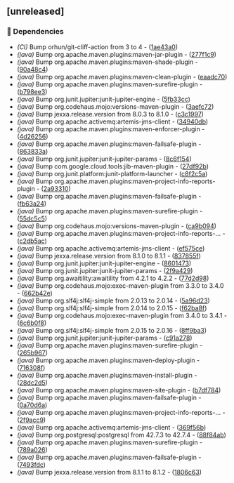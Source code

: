 ## [unreleased]

### 🤖 Dependencies

- *(CI)* Bump orhun/git-cliff-action from 3 to 4 - ([1ae43a0](https://github.com/ni920/JexxaKubernetes/commit/1ae43a0c2282ebc989c9127698c48dfe566d188f))
- *(java)* Bump org.apache.maven.plugins:maven-jar-plugin - ([277f1c9](https://github.com/ni920/JexxaKubernetes/commit/277f1c9389794d6bb7933d7dbdd0b52349465c49))
- *(java)* Bump org.apache.maven.plugins:maven-shade-plugin - ([90a48c4](https://github.com/ni920/JexxaKubernetes/commit/90a48c4d9b80219f9b7a7b273dba417a1a1c544b))
- *(java)* Bump org.apache.maven.plugins:maven-clean-plugin - ([eaadc70](https://github.com/ni920/JexxaKubernetes/commit/eaadc706d8f39c8d26a07b0c2336f20708d263f6))
- *(java)* Bump org.apache.maven.plugins:maven-surefire-plugin - ([b798ee3](https://github.com/ni920/JexxaKubernetes/commit/b798ee35eeb568606aeeef286db32a5ad1fea594))
- *(java)* Bump org.junit.jupiter:junit-jupiter-engine - ([5fb33cc](https://github.com/ni920/JexxaKubernetes/commit/5fb33ccaf1fedfa698b349b3a5693362cb852f2b))
- *(java)* Bump org.codehaus.mojo:versions-maven-plugin - ([3aefc72](https://github.com/ni920/JexxaKubernetes/commit/3aefc72d241651453f1ef3d2d900409ebb2b9e5b))
- *(java)* Bump jexxa.release.version from 8.0.3 to 8.1.0 - ([c3c1997](https://github.com/ni920/JexxaKubernetes/commit/c3c199716f8183607c9c02e94337d5cda0767e4c))
- *(java)* Bump org.apache.activemq:artemis-jms-client - ([34940db](https://github.com/ni920/JexxaKubernetes/commit/34940db841d9280221221a18a41fb0e1504ed591))
- *(java)* Bump org.apache.maven.plugins:maven-enforcer-plugin - ([4d26256](https://github.com/ni920/JexxaKubernetes/commit/4d26256f530b95f3d00ebeaa8551c7f0e94fd6c5))
- *(java)* Bump org.apache.maven.plugins:maven-failsafe-plugin - ([863833a](https://github.com/ni920/JexxaKubernetes/commit/863833a52127d501fc25d5ac21f82436980167f5))
- *(java)* Bump org.junit.jupiter:junit-jupiter-params - ([8c6f154](https://github.com/ni920/JexxaKubernetes/commit/8c6f154cdccaddf18d86afd6620a0917aeee4cfd))
- *(java)* Bump com.google.cloud.tools:jib-maven-plugin - ([27df92b](https://github.com/ni920/JexxaKubernetes/commit/27df92bae2eb213f5ed15c1e25a68541894788b5))
- *(java)* Bump org.junit.platform:junit-platform-launcher - ([c8f2c5a](https://github.com/ni920/JexxaKubernetes/commit/c8f2c5a4fd1801d3f67f18ab00ee6592ff7cef1f))
- *(java)* Bump org.apache.maven.plugins:maven-project-info-reports-plugin - ([2a93310](https://github.com/ni920/JexxaKubernetes/commit/2a933106f48bd435aae6eff4a04593fa60caa5ed))
- *(java)* Bump org.apache.maven.plugins:maven-failsafe-plugin - ([fb63a24](https://github.com/ni920/JexxaKubernetes/commit/fb63a24d2ac87682a5e876d9b9a1e91c1f5cd59e))
- *(java)* Bump org.apache.maven.plugins:maven-surefire-plugin - ([55dc5c5](https://github.com/ni920/JexxaKubernetes/commit/55dc5c5a84b166ec6077d478ffea1c2eb2f070c0))
- *(java)* Bump org.codehaus.mojo:versions-maven-plugin - ([ca9b094](https://github.com/ni920/JexxaKubernetes/commit/ca9b09414c96f2fa25c1a4991a4b0badd88ec074))
- *(java)* Bump org.apache.maven.plugins:maven-project-info-reports-… - ([c2db5ac](https://github.com/ni920/JexxaKubernetes/commit/c2db5acf2e6b177d8b5716cf6508a06cb25927ac))
- *(java)* Bump org.apache.activemq:artemis-jms-client - ([ef575ce](https://github.com/ni920/JexxaKubernetes/commit/ef575cecd40b8b6f438044c8a8055f9f10fbf748))
- *(java)* Bump jexxa.release.version from 8.1.0 to 8.1.1 - ([837855f](https://github.com/ni920/JexxaKubernetes/commit/837855f7608ee6e9bc17869af7bf2f8ce4c44a6a))
- *(java)* Bump org.junit.jupiter:junit-jupiter-engine - ([8601473](https://github.com/ni920/JexxaKubernetes/commit/860147326e3d30cb09f03212f4caccc9d3bc305d))
- *(java)* Bump org.junit.jupiter:junit-jupiter-params - ([2f9a429](https://github.com/ni920/JexxaKubernetes/commit/2f9a42908a05274923df9bddd9efab18e5b73781))
- *(java)* Bump org.awaitility:awaitility from 4.2.1 to 4.2.2 - ([77d2d98](https://github.com/ni920/JexxaKubernetes/commit/77d2d9874507adbdd4b7b7d12ba3c0ee9614b2ed))
- *(java)* Bump org.codehaus.mojo:exec-maven-plugin from 3.3.0 to 3.4.0 - ([662b42e](https://github.com/ni920/JexxaKubernetes/commit/662b42e8b2c52b712ccb6f422ffc82e57ed8eb4f))
- *(java)* Bump org.slf4j:slf4j-simple from 2.0.13 to 2.0.14 - ([5a96d23](https://github.com/ni920/JexxaKubernetes/commit/5a96d23a8aa3553aff5d975cc00a91ed8ad03cc3))
- *(java)* Bump org.slf4j:slf4j-simple from 2.0.14 to 2.0.15 - ([f62ba8f](https://github.com/ni920/JexxaKubernetes/commit/f62ba8f4918a6179b5dbaea0b9f533577d733084))
- *(java)* Bump org.codehaus.mojo:exec-maven-plugin from 3.4.0 to 3.4.1 - ([6c6b0f8](https://github.com/ni920/JexxaKubernetes/commit/6c6b0f8817b7842f9f27d32f67c595728a1ce03e))
- *(java)* Bump org.slf4j:slf4j-simple from 2.0.15 to 2.0.16 - ([8ff9ba3](https://github.com/ni920/JexxaKubernetes/commit/8ff9ba39ccdd05514b64f342c0b3fca08ec7efaf))
- *(java)* Bump org.junit.jupiter:junit-jupiter-params - ([c91a278](https://github.com/ni920/JexxaKubernetes/commit/c91a2785b1a95a70d6f9e630b5b39c09c6527a21))
- *(java)* Bump org.apache.maven.plugins:maven-surefire-plugin - ([265b967](https://github.com/ni920/JexxaKubernetes/commit/265b967921de6b57b08ba4698ac22411b74d2a1f))
- *(java)* Bump org.apache.maven.plugins:maven-deploy-plugin - ([716308f](https://github.com/ni920/JexxaKubernetes/commit/716308f14582acc01bfef20ff3e2e9f206cebe27))
- *(java)* Bump org.apache.maven.plugins:maven-install-plugin - ([28dc2d5](https://github.com/ni920/JexxaKubernetes/commit/28dc2d541b3b40edd352bd1e7ec563a3ab4d5e03))
- *(java)* Bump org.apache.maven.plugins:maven-site-plugin - ([b7df784](https://github.com/ni920/JexxaKubernetes/commit/b7df78469139d754561a9df38eeb552cfb050199))
- *(java)* Bump org.apache.maven.plugins:maven-failsafe-plugin - ([0a70d6a](https://github.com/ni920/JexxaKubernetes/commit/0a70d6aaf77602d8fadf3fc121f597dd528014d2))
- *(java)* Bump org.apache.maven.plugins:maven-project-info-reports-… - ([2f9acc9](https://github.com/ni920/JexxaKubernetes/commit/2f9acc911ab0ac095b50789facd4a096a49b8284))
- *(java)* Bump org.apache.activemq:artemis-jms-client - ([369f56b](https://github.com/ni920/JexxaKubernetes/commit/369f56be23a4514cf5e6336008e0d4c1f73b9734))
- *(java)* Bump org.postgresql:postgresql from 42.7.3 to 42.7.4 - ([88f84ab](https://github.com/ni920/JexxaKubernetes/commit/88f84ababcb2fe51bfd8f05718de58b90da22d2e))
- *(java)* Bump org.apache.maven.plugins:maven-surefire-plugin - ([789a026](https://github.com/ni920/JexxaKubernetes/commit/789a02660c354589f0a38c28104a5856560b5d71))
- *(java)* Bump org.apache.maven.plugins:maven-failsafe-plugin - ([7493fdc](https://github.com/ni920/JexxaKubernetes/commit/7493fdc5e8fbad9aef5d8e404d3d413a6c840386))
- *(java)* Bump jexxa.release.version from 8.1.1 to 8.1.2 - ([1806c63](https://github.com/ni920/JexxaKubernetes/commit/1806c63943bdee2365111fb168233ee536483f3c))

<!-- generated by git-cliff -->
